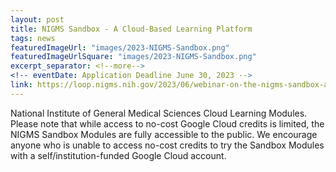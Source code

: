 ```yaml
---
layout: post
title: NIGMS Sandbox - A Cloud-Based Learning Platform
tags: news
featuredImageUrl: "images/2023-NIGMS-Sandbox.png"
featuredImageUrlSquare: "images/2023-NIGMS-Sandbox.png"
excerpt_separator: <!--more-->
<!-- eventDate: Application Deadline June 30, 2023 -->
link: https://loop.nigms.nih.gov/2023/06/webinar-on-the-nigms-sandbox-a-cloud-based-learning-platform/
---
```

National Institute of General Medical Sciences Cloud Learning Modules. Please note that while access to no-cost Google Cloud credits is limited, the NIGMS Sandbox Modules are fully accessible to the public. We encourage anyone who is unable to access no-cost credits to try the Sandbox Modules with a self/institution-funded Google Cloud account.